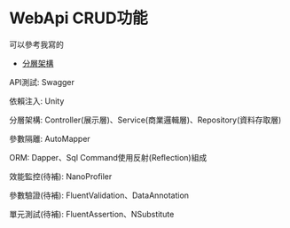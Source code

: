 # WebApi CRUD功能
可以參考我寫的

* [分層架構](https://max-lin.medium.com/%E5%88%86%E5%B1%A4%E6%9E%B6%E6%A7%8B-9923fcf133b2)

API測試: Swagger

依賴注入: Unity

分層架構: Controller(展示層)、Service(商業邏輯層)、Repository(資料存取層)

參數隔離: AutoMapper

ORM: Dapper、Sql Command使用反射(Reflection)組成

效能監控(待補): NanoProfiler

參數驗證(待補): FluentValidation、DataAnnotation

單元測試(待補): FluentAssertion、NSubstitute
